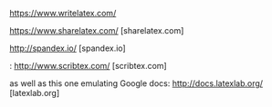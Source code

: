 https://www.writelatex.com/

https://www.sharelatex.com/ [sharelatex.com]

http://spandex.io/ [spandex.io]

: http://www.scribtex.com/ [scribtex.com]

as well as this one emulating Google docs: http://docs.latexlab.org/ [latexlab.org]
